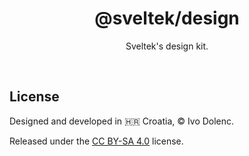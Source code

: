 <h1 align="center">@sveltek/design</h1>

<p align="center">Sveltek's design kit.</p>

<br>

## License

Designed and developed in 🇭🇷 Croatia, © Ivo Dolenc.

Released under the [CC BY-SA 4.0](LICENSE.txt) license.
